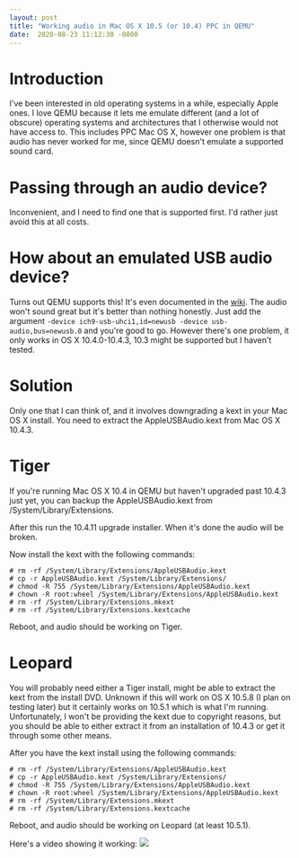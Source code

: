 ```yaml
---
layout:	post
title: "Working audio in Mac OS X 10.5 (or 10.4) PPC in QEMU"
date:  2020-08-23 11:12:30 -0800
--- 
```


# **Introduction**
I've been interested in old operating systems in a while, especially Apple ones. I love QEMU because it lets me emulate different (and a lot of obscure) operating systems and architectures that I otherwise would not have access to. This includes PPC Mac OS X, however one problem is that audio has never worked for me, since QEMU doesn't emulate a supported sound card.

# **Passing through an audio device?**
Inconvenient, and I need to find one that is supported first. I'd rather just avoid this at all costs.

# **How about an emulated USB audio device?**
Turns out QEMU supports this! It's even documented in the [wiki](https://wiki.qemu.org/Documentation/GuestOperatingSystems/MacOS10.4). The audio won't sound great but it's better than nothing honestly. Just add the argument ``-device ich9-usb-uhci1,id=newusb -device usb-audio,bus=newusb.0`` and you're good to go. However there's one problem, it only works in OS X 10.4.0-10.4.3, 10.3 might be supported but I haven't tested.

# **Solution**
Only one that I can think of, and it involves downgrading a kext in your Mac OS X install. You need to extract the AppleUSBAudio.kext from Mac OS X 10.4.3.

# **Tiger**
If you're running Mac OS X 10.4 in QEMU but haven't upgraded past 10.4.3 just yet, you can backup the AppleUSBAudio.kext from /System/Library/Extensions.

After this run the 10.4.11 upgrade installer. When it's done the audio will be broken.

Now install the kext with the following commands:
```
# rm -rf /System/Library/Extensions/AppleUSBAudio.kext
# cp -r AppleUSBAudio.kext /System/Library/Extensions/
# chmod -R 755 /System/Library/Extensions/AppleUSBAudio.kext
# chown -R root:wheel /System/Library/Extensions/AppleUSBAudio.kext
# rm -rf /System/Library/Extensions.mkext
# rm -rf /System/Library/Extensions.kextcache
```
Reboot, and audio should be working on Tiger.

# **Leopard**
You will probably need either a Tiger install, might be able to extract the kext from the install DVD. Unknown if this will work on OS X 10.5.8 (I plan on testing later) but it certainly works on 10.5.1 which is what I'm running.
Unfortunately, I won't be providing the kext due to copyright reasons, but you should be able to either extract it from an installation of 10.4.3 or get it through some other means.

After you have the kext install using the following commands:
```
# rm -rf /System/Library/Extensions/AppleUSBAudio.kext
# cp -r AppleUSBAudio.kext /System/Library/Extensions/
# chmod -R 755 /System/Library/Extensions/AppleUSBAudio.kext
# chown -R root:wheel /System/Library/Extensions/AppleUSBAudio.kext
# rm -rf /System/Library/Extensions.mkext
# rm -rf /System/Library/Extensions.kextcache
```
Reboot, and audio should be working on Leopard (at least 10.5.1).

Here's a video showing it working:
[![](http://img.youtube.com/vi/B5fidnUY4Cc/0.jpg)](http://www.youtube.com/watch?v=B5fidnUY4Cc "Audio working in OS X 10.5 QEMU PPC")
